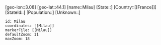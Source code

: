 ﻿---
location: [44.1,3.08]
mapzoom: [7,12] 
mapmarker: city 
type: City
tags:
- geo/City


SpocWebEntityId: 32477
isDeleted: false
confidential: public

---
[geo-lon::3.08]
[geo-lat::44.1]
[name::Milau]
[State::]
[Country::[[France]]]
[StateId::]
[Population::]
[Unknown::]


```leaflet
id: Milau
coordinates: [[Milau]]
markerFile: [[Milau]]
defaultZoom: 11 
maxZoom: 18
```
